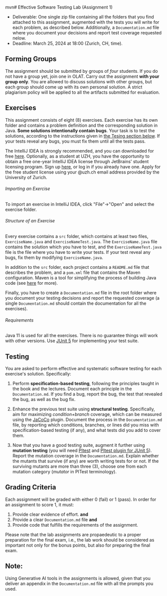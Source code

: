 mvn# Effective Software Testing Lab (Assignment 1)

- Deliverable: One single zip file containing all the folders that you find attached to this assignment, augmented with the tests you will write for each problem, as described below. Additionally, a `Documentation.md` file where you document your decisions and report test coverage requested nelow.
- Deadline: March 25, 2024 at 18:00 (Zurich, CH, time).


## Forming Groups
The assignment should be submitted by groups of *four* students. If you do not have a group yet, join one in OLAT.
Carry out the assignment **with your group only**. You are allowed to discuss solutions with other groups, but each group should come up with its own personal solution. A strict plagiarism policy will be applied to all the artifacts submitted for evaluation.

## Exercises
This assignment consists of eight (8) exercises. Each exercise has its own folder and contains a problem definition and the corresponding solution in Java. **Some solutions intentionally contain bugs**. Your task is to test the solutions, according to the instructions given in [the Tesing section below](#testing). If your tests reveal any bugs, you must fix them until all the tests pass.

The IntelliJ IDEA is strongly recommended, and you can downloaded for free [here](https://www.jetbrains.com/idea/). 
Optionally, as a student at UZH, you have the opportunity to obtain a free one-year IntelliJ IDEA license through JetBrains' student licensing program. Sign up [here](https://www.jetbrains.com/community/education/#students), or log in if you already have one. Apply for the free student license using your @uzh.ch email address provided by the University of Zurich.

###### Importing an Exercise
To import an exercise in IntelliJ IDEA, click "File"->"Open" and select the exercise folder.

###### Structure of an Exercise
Every exercise contains a `src` folder, which contains at least two files,
`ExerciseName.java` and `ExerciseNameTest.java`. The `ExerciseName.java` file contains the solution which you have to test, and the `ExerciseNameTest.java` file is the file where you have to write your tests. If your test reveal any bugs, fix them by modifying `ExerciseName.java`.

In addition to the `src` folder, each project contains a `README.md` file that describes the problem, and a `pom.xml` file that contains the Maven configuration. Maven is a tool for simplifying the process of building Java code (see [here](https://www.jetbrains.com/help/idea/maven-support.html) for more).

Finally, you have to create a `Documentation.md` file in the root folder where you document your testing decisions and report the requested coverage (a single `Documentation.md` should contain the documentation for all the exercises).

###### Requirements
Java 11 is used for all the exercises. There is no guarantee things will work with other versions. Use [JUnit 5](https://maven.apache.org/surefire/maven-surefire-plugin/examples/junit-platform.html) for implementing your test suite.

## Testing 
You are asked to perform effective and systematic software testing for each exercise's solution. Specifically:
1. Perform **specification-based testing**, following the principles taught in the book and the lectures. Document each principle in the `Documentation.md`. If you find a bug, report the bug, the test that revealed the bug, as well as the bug fix.

2. Enhance the previous test suite using **structural testing**. Specifically, aim for maximizing *condition+branch* coverage, which can be measured using the [JaCoCo](https://www.eclemma.org/jacoco/trunk/doc/maven.html) plugin. Document the process in the `Documentation.md` file, by reporting which conditions, branches, or lines did you miss with specification-based testing (if any), and what tests did you add to cover them.

3. Now that you have a good testing suite, augment it further using **mutation testing** (you will need [PItest](https://pitest.org/quickstart/maven/) and [PItest plugin for JUnit 5](https://github.com/pitest/pitest-junit5-plugin)). Report the mutation coverage in the `Documentation.md`. Explain whether the mutants that survive (if any) are worth writing tests for or not. If the surviving mutants are more than three (3), choose one from each mutation category (*mutator* in PITest terminology).  

## Grading Criteria
Each assignment will be graded with either 0 (fail) or 1 (pass). In order for an assignment to score 1, it must: 
1. Provide clear evidence of effort.
**and**
2. Provide a clear `Documentation.md` file 
**and** 
3. Provide code that fulfills the requirements of the assignment.

Please note that the lab assignments are propaedeutic to a proper preparation for the final exam, i.e., the lab work should be considered as important not only for the bonus points, but also for preparing the final exam.

## Note:
Using Generative AI tools in the assignments is allowed, given that you deliver an appendix in the `Documentation.md` file with all the prompts you used.